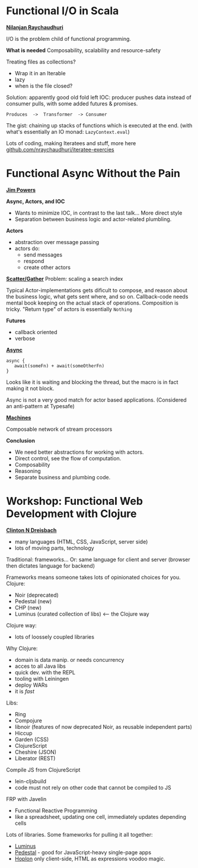 Functional I/O in Scala
===============================
**[Nilanjan Raychaudhuri](http://twitter.com/nraychaudhuri)**

I/O is the problem child of functional programming.

**What is needed**
Composability, scalability and resource-safety


Treating files as collections?
- Wrap it in an Iterable
- lazy
- when is the file closed?



Solution: apparently good old fold left
IOC: producer pushes data instead of consumer pulls, with some added futures & promises.

```Produces  ->  Transformer  -> Consumer```

The gist: chaining up stacks of functions which is executed at the end. (with what's essentially an IO monad: ```LazyContext.eval```)

Lots of coding, making Iteratees and stuff, more here [github.com/nraychaudhuri/iteratee-exercies](https://github.com/nraychaudhuri/iteratee-exercies)







Functional Async Without the Pain
====================================
**[Jim Powers](http://twitter.com/corruptmemory)**

**Async, Actors, and IOC**

- Wants to minimize IOC, in contrast to the last talk... More direct style
- Separation between business logic and actor-related plumbling.

**Actors**
- abstraction over message passing
- actors do:
  - send messages
  - respond 
  - create other actors


**[Scatter/Gather](http://www.enterpriseintegrationpatterns.com/BroadcastAggregate.html)**
Problem: scaling a search index

Typical Actor-implementations gets dificult to compose, and reason about the business logic, what gets sent where, and so on.
Callback-code needs mental book keeping on the actual stack of operations.
Composition is tricky. "Return type" of actors is essentially ```Nothing```


**Futures**
- callback oriented
- verbose


**[Async](https://github.com/scala/async)**

```
async {
   await(someFn) + await(someOtherFn) 
}
```

Looks like it is waiting and blocking the thread, but the macro is in fact making it not block.

Async is not a very good match for actor based applications. (Considered an anti-pattern at Typesafe)


**[Machines](https://github.com/runarorama)**

Composable network of stream processors



**Conclusion**

- We need better abstractions for working with actors.
- Direct control, see the flow of computation.
- Composability
- Reasoning
- Separate business and plumbing code.















Workshop: Functional Web Development with Clojure
===========================================
**[Clinton N Dreisbach](http://twitter.com/cndreisbach)**

- many languages (HTML, CSS, JavaScript, server side)
- lots of moving parts, technology

Traditional: frameworks...
Or: same language for client and server (browser then dictates language for backend)

Frameworks means someone takes lots of opinionated choices for you.
Clojure:
- Noir (deprecated)
- Pedestal (new)
- CHP (new)
- Luminus (curated collection of libs) <-- the Clojure way

Clojure way:
- lots of loossely coupled libraries

Why Clojure:
- domain is data manip. or needs concurrency
- acces to all Java libs
- quick dev. with the REPL
- tooling with Leiningen
- deploy WARs
- it is _fast_

Libs:
- Ring
- Compojure
- libnoir (features of now deprecated Noir, as reusable independent parts)
- Hiccup
- Garden (CSS)
- ClojureScript
- Cheshire (JSON)
- Liberator (REST)


Compile JS from ClojureScript
- lein-cljsbuild
- code must not rely on other code that cannot be compiled to JS


FRP with Javelin
- Functional Reactive Programming
- like a spreadsheet, updating one cell, immediately updates depending cells


Lots of libraries. Some frameworks for pulling it all together:
- [Luminus](http://luminusweb.net)
- [Pedestal](http://pedestal.io) - good for JavaScript-heavy single-page apps
- [Hoplon](https://github.com/tailrecursion/hoplon) only client-side, HTML as expressions voodoo magic.





